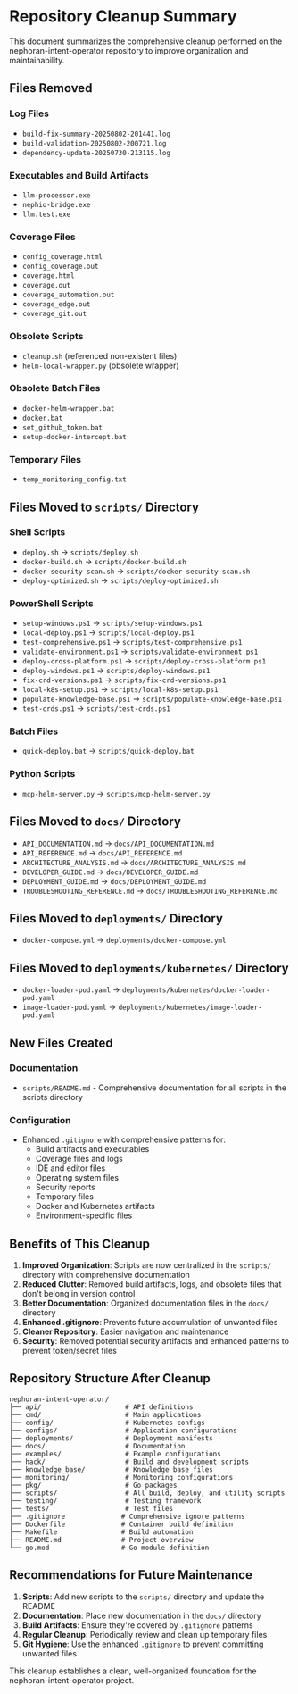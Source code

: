 # Repository Cleanup Summary

This document summarizes the comprehensive cleanup performed on the nephoran-intent-operator repository to improve organization and maintainability.

## Files Removed

### Log Files
- `build-fix-summary-20250802-201441.log`
- `build-validation-20250802-200721.log`
- `dependency-update-20250730-213115.log`

### Executables and Build Artifacts
- `llm-processor.exe`
- `nephio-bridge.exe`
- `llm.test.exe`

### Coverage Files
- `config_coverage.html`
- `config_coverage.out`
- `coverage.html`
- `coverage.out`
- `coverage_automation.out`
- `coverage_edge.out`
- `coverage_git.out`

### Obsolete Scripts
- `cleanup.sh` (referenced non-existent files)
- `helm-local-wrapper.py` (obsolete wrapper)

### Obsolete Batch Files
- `docker-helm-wrapper.bat`
- `docker.bat`
- `set_github_token.bat`
- `setup-docker-intercept.bat`

### Temporary Files
- `temp_monitoring_config.txt`

## Files Moved to `scripts/` Directory

### Shell Scripts
- `deploy.sh` → `scripts/deploy.sh`
- `docker-build.sh` → `scripts/docker-build.sh`
- `docker-security-scan.sh` → `scripts/docker-security-scan.sh`
- `deploy-optimized.sh` → `scripts/deploy-optimized.sh`

### PowerShell Scripts
- `setup-windows.ps1` → `scripts/setup-windows.ps1`
- `local-deploy.ps1` → `scripts/local-deploy.ps1`
- `test-comprehensive.ps1` → `scripts/test-comprehensive.ps1`
- `validate-environment.ps1` → `scripts/validate-environment.ps1`
- `deploy-cross-platform.ps1` → `scripts/deploy-cross-platform.ps1`
- `deploy-windows.ps1` → `scripts/deploy-windows.ps1`
- `fix-crd-versions.ps1` → `scripts/fix-crd-versions.ps1`
- `local-k8s-setup.ps1` → `scripts/local-k8s-setup.ps1`
- `populate-knowledge-base.ps1` → `scripts/populate-knowledge-base.ps1`
- `test-crds.ps1` → `scripts/test-crds.ps1`

### Batch Files
- `quick-deploy.bat` → `scripts/quick-deploy.bat`

### Python Scripts
- `mcp-helm-server.py` → `scripts/mcp-helm-server.py`

## Files Moved to `docs/` Directory

- `API_DOCUMENTATION.md` → `docs/API_DOCUMENTATION.md`
- `API_REFERENCE.md` → `docs/API_REFERENCE.md`
- `ARCHITECTURE_ANALYSIS.md` → `docs/ARCHITECTURE_ANALYSIS.md`
- `DEVELOPER_GUIDE.md` → `docs/DEVELOPER_GUIDE.md`
- `DEPLOYMENT_GUIDE.md` → `docs/DEPLOYMENT_GUIDE.md`
- `TROUBLESHOOTING_REFERENCE.md` → `docs/TROUBLESHOOTING_REFERENCE.md`

## Files Moved to `deployments/` Directory

- `docker-compose.yml` → `deployments/docker-compose.yml`

## Files Moved to `deployments/kubernetes/` Directory

- `docker-loader-pod.yaml` → `deployments/kubernetes/docker-loader-pod.yaml`
- `image-loader-pod.yaml` → `deployments/kubernetes/image-loader-pod.yaml`

## New Files Created

### Documentation
- `scripts/README.md` - Comprehensive documentation for all scripts in the scripts directory

### Configuration
- Enhanced `.gitignore` with comprehensive patterns for:
  - Build artifacts and executables
  - Coverage files and logs
  - IDE and editor files
  - Operating system files
  - Security reports
  - Temporary files
  - Docker and Kubernetes artifacts
  - Environment-specific files

## Benefits of This Cleanup

1. **Improved Organization**: Scripts are now centralized in the `scripts/` directory with comprehensive documentation
2. **Reduced Clutter**: Removed build artifacts, logs, and obsolete files that don't belong in version control
3. **Better Documentation**: Organized documentation files in the `docs/` directory
4. **Enhanced .gitignore**: Prevents future accumulation of unwanted files
5. **Cleaner Repository**: Easier navigation and maintenance
6. **Security**: Removed potential security artifacts and enhanced patterns to prevent token/secret files

## Repository Structure After Cleanup

```
nephoran-intent-operator/
├── api/                     # API definitions
├── cmd/                     # Main applications
├── config/                  # Kubernetes configs
├── configs/                 # Application configurations
├── deployments/             # Deployment manifests
├── docs/                    # Documentation
├── examples/                # Example configurations
├── hack/                    # Build and development scripts
├── knowledge_base/          # Knowledge base files
├── monitoring/              # Monitoring configurations
├── pkg/                     # Go packages
├── scripts/                 # All build, deploy, and utility scripts
├── testing/                 # Testing framework
├── tests/                   # Test files
├── .gitignore              # Comprehensive ignore patterns
├── Dockerfile              # Container build definition
├── Makefile                # Build automation
├── README.md               # Project overview
└── go.mod                  # Go module definition
```

## Recommendations for Future Maintenance

1. **Scripts**: Add new scripts to the `scripts/` directory and update the README
2. **Documentation**: Place new documentation in the `docs/` directory
3. **Build Artifacts**: Ensure they're covered by `.gitignore` patterns
4. **Regular Cleanup**: Periodically review and clean up temporary files
5. **Git Hygiene**: Use the enhanced `.gitignore` to prevent committing unwanted files

This cleanup establishes a clean, well-organized foundation for the nephoran-intent-operator project.